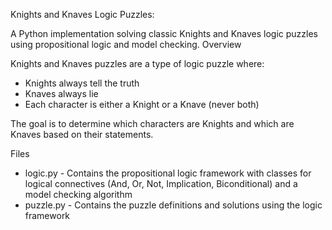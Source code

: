 Knights and Knaves Logic Puzzles:

A Python implementation solving classic Knights and Knaves logic puzzles using propositional logic and model checking.
Overview

Knights and Knaves puzzles are a type of logic puzzle where:
- Knights always tell the truth
- Knaves always lie
- Each character is either a Knight or a Knave (never both)

The goal is to determine which characters are Knights and which are Knaves based on their statements.

Files
- logic.py - Contains the propositional logic framework with classes for logical connectives (And, Or, Not, Implication, Biconditional) and a model checking algorithm
- puzzle.py - Contains the puzzle definitions and solutions using the logic framework
